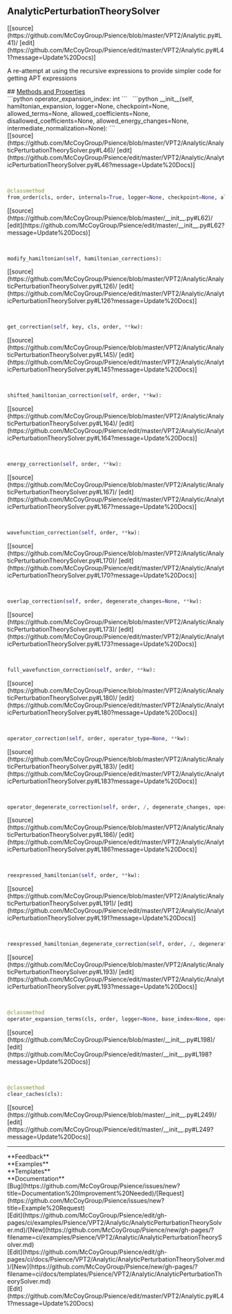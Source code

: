 ## <a id="Psience.VPT2.Analytic.AnalyticPerturbationTheorySolver">AnalyticPerturbationTheorySolver</a> 

<div class="docs-source-link" markdown="1">
[[source](https://github.com/McCoyGroup/Psience/blob/master/VPT2/Analytic.py#L41)/
[edit](https://github.com/McCoyGroup/Psience/edit/master/VPT2/Analytic.py#L41?message=Update%20Docs)]
</div>

A re-attempt at using the recursive expressions
to provide simpler code for getting APT expressions







<div class="collapsible-section">
 <div class="collapsible-section collapsible-section-header" markdown="1">
## <a class="collapse-link" data-toggle="collapse" href="#methods" markdown="1"> Methods and Properties</a> <a class="float-right" data-toggle="collapse" href="#methods"><i class="fa fa-chevron-down"></i></a>
 </div>
 <div class="collapsible-section collapsible-section-body collapse show" id="methods" markdown="1">
 ```python
operator_expansion_index: int
```
<a id="Psience.VPT2.Analytic.AnalyticPerturbationTheorySolver.__init__" class="docs-object-method">&nbsp;</a> 
```python
__init__(self, hamiltonian_expansion, logger=None, checkpoint=None, allowed_terms=None, allowed_coefficients=None, disallowed_coefficients=None, allowed_energy_changes=None, intermediate_normalization=None): 
```
<div class="docs-source-link" markdown="1">
[[source](https://github.com/McCoyGroup/Psience/blob/master/VPT2/Analytic/AnalyticPerturbationTheorySolver.py#L46)/
[edit](https://github.com/McCoyGroup/Psience/edit/master/VPT2/Analytic/AnalyticPerturbationTheorySolver.py#L46?message=Update%20Docs)]
</div>


<a id="Psience.VPT2.Analytic.AnalyticPerturbationTheorySolver.from_order" class="docs-object-method">&nbsp;</a> 
```python
@classmethod
from_order(cls, order, internals=True, logger=None, checkpoint=None, allowed_terms=None, allowed_coefficients=None, disallowed_coefficients=None, allowed_energy_changes=None, intermediate_normalization=None): 
```
<div class="docs-source-link" markdown="1">
[[source](https://github.com/McCoyGroup/Psience/blob/master/__init__.py#L62)/
[edit](https://github.com/McCoyGroup/Psience/edit/master/__init__.py#L62?message=Update%20Docs)]
</div>


<a id="Psience.VPT2.Analytic.AnalyticPerturbationTheorySolver.modify_hamiltonian" class="docs-object-method">&nbsp;</a> 
```python
modify_hamiltonian(self, hamiltonian_corrections): 
```
<div class="docs-source-link" markdown="1">
[[source](https://github.com/McCoyGroup/Psience/blob/master/VPT2/Analytic/AnalyticPerturbationTheorySolver.py#L126)/
[edit](https://github.com/McCoyGroup/Psience/edit/master/VPT2/Analytic/AnalyticPerturbationTheorySolver.py#L126?message=Update%20Docs)]
</div>


<a id="Psience.VPT2.Analytic.AnalyticPerturbationTheorySolver.get_correction" class="docs-object-method">&nbsp;</a> 
```python
get_correction(self, key, cls, order, **kw): 
```
<div class="docs-source-link" markdown="1">
[[source](https://github.com/McCoyGroup/Psience/blob/master/VPT2/Analytic/AnalyticPerturbationTheorySolver.py#L145)/
[edit](https://github.com/McCoyGroup/Psience/edit/master/VPT2/Analytic/AnalyticPerturbationTheorySolver.py#L145?message=Update%20Docs)]
</div>


<a id="Psience.VPT2.Analytic.AnalyticPerturbationTheorySolver.shifted_hamiltonian_correction" class="docs-object-method">&nbsp;</a> 
```python
shifted_hamiltonian_correction(self, order, **kw): 
```
<div class="docs-source-link" markdown="1">
[[source](https://github.com/McCoyGroup/Psience/blob/master/VPT2/Analytic/AnalyticPerturbationTheorySolver.py#L164)/
[edit](https://github.com/McCoyGroup/Psience/edit/master/VPT2/Analytic/AnalyticPerturbationTheorySolver.py#L164?message=Update%20Docs)]
</div>


<a id="Psience.VPT2.Analytic.AnalyticPerturbationTheorySolver.energy_correction" class="docs-object-method">&nbsp;</a> 
```python
energy_correction(self, order, **kw): 
```
<div class="docs-source-link" markdown="1">
[[source](https://github.com/McCoyGroup/Psience/blob/master/VPT2/Analytic/AnalyticPerturbationTheorySolver.py#L167)/
[edit](https://github.com/McCoyGroup/Psience/edit/master/VPT2/Analytic/AnalyticPerturbationTheorySolver.py#L167?message=Update%20Docs)]
</div>


<a id="Psience.VPT2.Analytic.AnalyticPerturbationTheorySolver.wavefunction_correction" class="docs-object-method">&nbsp;</a> 
```python
wavefunction_correction(self, order, **kw): 
```
<div class="docs-source-link" markdown="1">
[[source](https://github.com/McCoyGroup/Psience/blob/master/VPT2/Analytic/AnalyticPerturbationTheorySolver.py#L170)/
[edit](https://github.com/McCoyGroup/Psience/edit/master/VPT2/Analytic/AnalyticPerturbationTheorySolver.py#L170?message=Update%20Docs)]
</div>


<a id="Psience.VPT2.Analytic.AnalyticPerturbationTheorySolver.overlap_correction" class="docs-object-method">&nbsp;</a> 
```python
overlap_correction(self, order, degenerate_changes=None, **kw): 
```
<div class="docs-source-link" markdown="1">
[[source](https://github.com/McCoyGroup/Psience/blob/master/VPT2/Analytic/AnalyticPerturbationTheorySolver.py#L173)/
[edit](https://github.com/McCoyGroup/Psience/edit/master/VPT2/Analytic/AnalyticPerturbationTheorySolver.py#L173?message=Update%20Docs)]
</div>


<a id="Psience.VPT2.Analytic.AnalyticPerturbationTheorySolver.full_wavefunction_correction" class="docs-object-method">&nbsp;</a> 
```python
full_wavefunction_correction(self, order, **kw): 
```
<div class="docs-source-link" markdown="1">
[[source](https://github.com/McCoyGroup/Psience/blob/master/VPT2/Analytic/AnalyticPerturbationTheorySolver.py#L180)/
[edit](https://github.com/McCoyGroup/Psience/edit/master/VPT2/Analytic/AnalyticPerturbationTheorySolver.py#L180?message=Update%20Docs)]
</div>


<a id="Psience.VPT2.Analytic.AnalyticPerturbationTheorySolver.operator_correction" class="docs-object-method">&nbsp;</a> 
```python
operator_correction(self, order, operator_type=None, **kw): 
```
<div class="docs-source-link" markdown="1">
[[source](https://github.com/McCoyGroup/Psience/blob/master/VPT2/Analytic/AnalyticPerturbationTheorySolver.py#L183)/
[edit](https://github.com/McCoyGroup/Psience/edit/master/VPT2/Analytic/AnalyticPerturbationTheorySolver.py#L183?message=Update%20Docs)]
</div>


<a id="Psience.VPT2.Analytic.AnalyticPerturbationTheorySolver.operator_degenerate_correction" class="docs-object-method">&nbsp;</a> 
```python
operator_degenerate_correction(self, order, /, degenerate_changes, operator_type=None, **kw): 
```
<div class="docs-source-link" markdown="1">
[[source](https://github.com/McCoyGroup/Psience/blob/master/VPT2/Analytic/AnalyticPerturbationTheorySolver.py#L186)/
[edit](https://github.com/McCoyGroup/Psience/edit/master/VPT2/Analytic/AnalyticPerturbationTheorySolver.py#L186?message=Update%20Docs)]
</div>


<a id="Psience.VPT2.Analytic.AnalyticPerturbationTheorySolver.reexpressed_hamiltonian" class="docs-object-method">&nbsp;</a> 
```python
reexpressed_hamiltonian(self, order, **kw): 
```
<div class="docs-source-link" markdown="1">
[[source](https://github.com/McCoyGroup/Psience/blob/master/VPT2/Analytic/AnalyticPerturbationTheorySolver.py#L191)/
[edit](https://github.com/McCoyGroup/Psience/edit/master/VPT2/Analytic/AnalyticPerturbationTheorySolver.py#L191?message=Update%20Docs)]
</div>


<a id="Psience.VPT2.Analytic.AnalyticPerturbationTheorySolver.reexpressed_hamiltonian_degenerate_correction" class="docs-object-method">&nbsp;</a> 
```python
reexpressed_hamiltonian_degenerate_correction(self, order, /, degenerate_changes, **kw): 
```
<div class="docs-source-link" markdown="1">
[[source](https://github.com/McCoyGroup/Psience/blob/master/VPT2/Analytic/AnalyticPerturbationTheorySolver.py#L193)/
[edit](https://github.com/McCoyGroup/Psience/edit/master/VPT2/Analytic/AnalyticPerturbationTheorySolver.py#L193?message=Update%20Docs)]
</div>


<a id="Psience.VPT2.Analytic.AnalyticPerturbationTheorySolver.operator_expansion_terms" class="docs-object-method">&nbsp;</a> 
```python
@classmethod
operator_expansion_terms(cls, order, logger=None, base_index=None, operator_type=None): 
```
<div class="docs-source-link" markdown="1">
[[source](https://github.com/McCoyGroup/Psience/blob/master/__init__.py#L198)/
[edit](https://github.com/McCoyGroup/Psience/edit/master/__init__.py#L198?message=Update%20Docs)]
</div>


<a id="Psience.VPT2.Analytic.AnalyticPerturbationTheorySolver.clear_caches" class="docs-object-method">&nbsp;</a> 
```python
@classmethod
clear_caches(cls): 
```
<div class="docs-source-link" markdown="1">
[[source](https://github.com/McCoyGroup/Psience/blob/master/__init__.py#L249)/
[edit](https://github.com/McCoyGroup/Psience/edit/master/__init__.py#L249?message=Update%20Docs)]
</div>
 </div>
</div>












---


<div markdown="1" class="text-secondary">
<div class="container">
  <div class="row">
   <div class="col" markdown="1">
**Feedback**   
</div>
   <div class="col" markdown="1">
**Examples**   
</div>
   <div class="col" markdown="1">
**Templates**   
</div>
   <div class="col" markdown="1">
**Documentation**   
</div>
   <div class="col" markdown="1">
   
</div>
   <div class="col" markdown="1">
   
</div>
   <div class="col" markdown="1">
   
</div>
</div>
  <div class="row">
   <div class="col" markdown="1">
[Bug](https://github.com/McCoyGroup/Psience/issues/new?title=Documentation%20Improvement%20Needed)/[Request](https://github.com/McCoyGroup/Psience/issues/new?title=Example%20Request)   
</div>
   <div class="col" markdown="1">
[Edit](https://github.com/McCoyGroup/Psience/edit/gh-pages/ci/examples/Psience/VPT2/Analytic/AnalyticPerturbationTheorySolver.md)/[New](https://github.com/McCoyGroup/Psience/new/gh-pages/?filename=ci/examples/Psience/VPT2/Analytic/AnalyticPerturbationTheorySolver.md)   
</div>
   <div class="col" markdown="1">
[Edit](https://github.com/McCoyGroup/Psience/edit/gh-pages/ci/docs/Psience/VPT2/Analytic/AnalyticPerturbationTheorySolver.md)/[New](https://github.com/McCoyGroup/Psience/new/gh-pages/?filename=ci/docs/templates/Psience/VPT2/Analytic/AnalyticPerturbationTheorySolver.md)   
</div>
   <div class="col" markdown="1">
[Edit](https://github.com/McCoyGroup/Psience/edit/master/VPT2/Analytic.py#L41?message=Update%20Docs)   
</div>
   <div class="col" markdown="1">
   
</div>
   <div class="col" markdown="1">
   
</div>
   <div class="col" markdown="1">
   
</div>
</div>
</div>
</div>